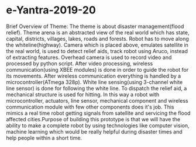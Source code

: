 # e-Yantra-2019-20

Brief Overview of Theme:
                          The theme is about disaster management(flood relief). Theme arena is an abstracted view of the real world which has state, capital, districts, villages, lakes, roads and forests. Robot has to move along the whiteline(highway). Camera which is placed above, emulates satellite in the real world, is used to detect relief aids, track robot using Aruco, instead of extracting features. Overhead camera is used to record video and processed by python script. After video processing, wireless communication(using XBEE modules) is done in order to guide the robot for its movements. After wireless communication everything is handled by a microcontroller(ATmega 328p). White line sensing(using 3-channel white line sensor) is done for following the white line. To dispatch the relief aid, a mechanical structure is used for hitting. In this way a robot with microcontroller, actuators, line sensor, mechanical component and wireless communication module with few other components does it's job. This mimics a real time robot getting signals from satellite and servicing the flood affected cities.Purpose of building this prototype is that we will have the ability to make a complete robot by using technologies like computer vision, machine learning which would be really helpful during disaster times and help people within a short time. 




